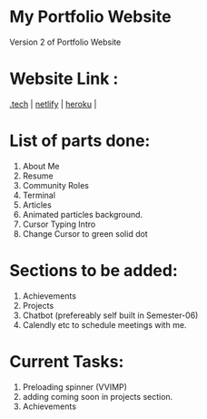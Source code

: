 # My Portfolio Website
Version 2 of Portfolio Website

# Website Link :
[.tech](https://vineethm.tech) |
[netlify](https://vineethm.netlify.app) |
[heroku](https://vineethm.herokuapp.com) |

# List of parts done:
1) About Me
2) Resume 
3) Community Roles
4) Terminal 
5) Articles 
6) Animated particles background.
7) Cursor Typing Intro
8) Change Cursor to green solid dot

# Sections to be added:
1) Achievements
2) Projects 
3) Chatbot (prefereably self built in Semester-06)
4) Calendly etc to schedule meetings with me.

# Current Tasks:
1) Preloading spinner (VVIMP)
2) adding coming soon in projects section.
3) Achievements

